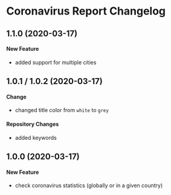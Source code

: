 # Coronavirus Report Changelog

## 1.1.0 (2020-03-17)
#### New Feature
- added support for multiple cities

## 1.0.1 / 1.0.2 (2020-03-17)
#### Change
- changed title color from `white` to `grey`

#### Repository Changes
- added keywords

## 1.0.0 (2020-03-17)
#### New Feature
- check coronavirus statistics (globally or in a given country)
